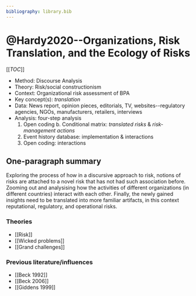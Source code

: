 ```yaml
---
bibliography: library.bib
---
```


# @Hardy2020--Organizations, Risk Translation, and the Ecology of Risks

[[_TOC_]]

* Method: Discourse Analysis
* Theory: Risk/social constructionism
* Context: Organizational risk assessment of BPA
* Key concept(s): _translation_
* Data: News report, opinion pieces, editorials, TV, websites--regulatory agencies, NGOs, manufacturers, retailers, interviews
* Analysis: four-step analysis
    1. Open coding
        b. Conditional matrix: _translated risks_ & _risk-management actions_
    2. Event history database: implementation & interactions
    3. Open coding: interactions

## One-paragraph summary

Exploring the process of how in a discursive approach to risk, notions of risks are attached to a novel risk that has not had such association before. Zooming out and analysising how the activities of different organizations (in different countries) interact with each other. Finally, the newly gained insights need to be translated into more familiar artifacts, in this context reputational, regulatory, and operational risks.

### Theories
* [[Risk]]
* [[Wicked problems]]
* [[Grand challenges]]

### Previous literature/influences
* [[Beck 1992]]
* [[Beck 2006]]
* [[Giddens 1999]]
